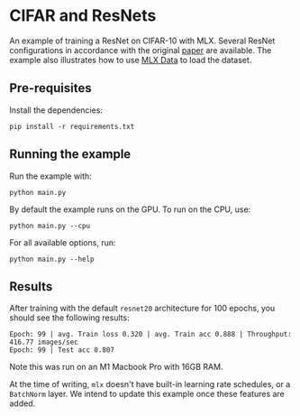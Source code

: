 # CIFAR and ResNets

An example of training a ResNet on CIFAR-10 with MLX. Several ResNet
configurations in accordance with the original
[paper](https://arxiv.org/abs/1512.03385) are available. The example also
illustrates how to use [MLX Data](https://github.com/ml-explore/mlx-data) to
load the dataset.

## Pre-requisites

Install the dependencies:

```
pip install -r requirements.txt
```

## Running the example

Run the example with:

```
python main.py
```

By default the example runs on the GPU. To run on the CPU, use: 

```
python main.py --cpu
```

For all available options, run:

```
python main.py --help
```

## Results

After training with the default `resnet20` architecture for 100 epochs, you
should see the following results:

```
Epoch: 99 | avg. Train loss 0.320 | avg. Train acc 0.888 | Throughput: 416.77 images/sec
Epoch: 99 | Test acc 0.807
```

Note this was run on an M1 Macbook Pro with 16GB RAM.

At the time of writing, `mlx` doesn't have built-in learning rate schedules,
or a `BatchNorm` layer. We intend to update this example once these features
are added.
